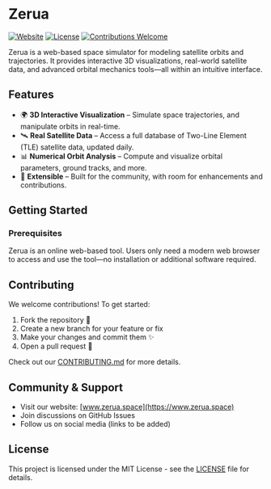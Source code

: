 # Zerua

[![Website](https://img.shields.io/badge/Website-www.zerua.space-blue)](https://www.zerua.space)
[![License](https://img.shields.io/github/license/abolfazlshirazi/zerua)](LICENSE)
[![Contributions Welcome](https://img.shields.io/badge/Contributions-Welcome-brightgreen)](CONTRIBUTING.md)

Zerua is a web-based space simulator for modeling satellite orbits and trajectories. It provides interactive 3D visualizations, real-world satellite data, and advanced orbital mechanics tools—all within an intuitive interface. 

## Features

- 🌍 **3D Interactive Visualization** – Simulate space trajectories, and manipulate orbits in real-time.
- 🛰️ **Real Satellite Data** – Access a full database of Two-Line Element (TLE) satellite data, updated daily.
- 📊 **Numerical Orbit Analysis** – Compute and visualize orbital parameters, ground tracks, and more.
- 🔗 **Extensible** – Built for the community, with room for enhancements and contributions.

## Getting Started

### Prerequisites
Zerua is an online web-based tool. Users only need a modern web browser to access and use the tool—no installation or additional software required.

## Contributing
We welcome contributions! To get started:
1. Fork the repository 🍴
2. Create a new branch for your feature or fix
3. Make your changes and commit them ✨
4. Open a pull request 📩

Check out our [CONTRIBUTING.md](CONTRIBUTING.md) for more details.

## Community & Support
- Visit our website: [www.zerua.space](https://www.zerua.space)
- Join discussions on GitHub Issues
- Follow us on social media (links to be added)

## License  
This project is licensed under the MIT License - see the [LICENSE](LICENSE) file for details.
